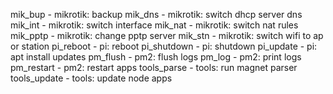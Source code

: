 mik_bup - mikrotik: backup
mik_dns - mikrotik: switch dhcp server dns
mik_int - mikrotik: switch interface
mik_nat - mikrotik: switch nat rules
mik_pptp - mikrotik: change pptp server
mik_stn - mikrotik: switch wifi to ap or station
pi_reboot - pi: reboot
pi_shutdown - pi: shutdown
pi_update - pi: apt install updates
pm_flush - pm2: flush logs
pm_log - pm2: print logs
pm_restart - pm2: restart apps
tools_parse - tools: run magnet parser
tools_update - tools: update node apps
